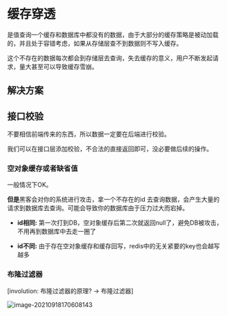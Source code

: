 # 缓存穿透

是值查询一个缓存和数据库中都没有的数据，由于大部分的缓存策略是被动加载的，并且处于容错考虑，如果从存储层查不到数据则不写入缓存。



这个不存在的数据每次都会到存储层去查询，失去缓存的意义，用户不断发起请求，量大甚至可以导致缓存雪崩。



## 解决方案

## 接口校验

不要相信前端传来的东西，所以数据一定要在后端进行校验。

我们可以在接口层添加校验，不合法的直接返回即可，没必要做后续的操作。

### 空对象缓存或者缺省值

一般情况下OK。

**但是**黑客会对你的系统进行攻击，拿一个不存在的id 去查询数据，会产生大量的请求到数据库去查询。可能会导致你的数据库由于压力过大而宕掉。

+ **id相同:** 第一次打到DB，空对象缓存后第二次就返回null了，避免DB被攻击，不用再到数据库中去走一圈了

+ **id不同:** 由于存在空对象缓存和缓存回写，redis中的无关紧要的key也会越写越多

### 布隆过滤器

[involution: 布隆过滤器的原理? -> 布隆过滤器]

![image-20210918170608143](http://java-engineer.ztianzeng.com/uPic/image-20210918170608143.png)

